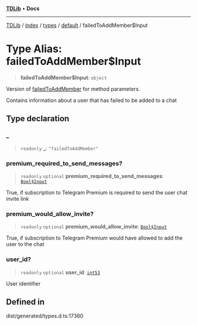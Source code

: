 [**TDLib**](../../../../../../README.md) • **Docs**

***

[TDLib](../../../../../../modules.md) / [index](../../../../../README.md) / [types](../../../README.md) / [default](../README.md) / failedToAddMember$Input

# Type Alias: failedToAddMember$Input

> **failedToAddMember$Input**: `object`

Version of [failedToAddMember](failedToAddMember.md) for method parameters.

Contains information about a user that has failed to be added to a chat

## Type declaration

### \_

> `readonly` **\_**: `"failedToAddMember"`

### premium\_required\_to\_send\_messages?

> `readonly` `optional` **premium\_required\_to\_send\_messages**: [`Bool$Input`](Bool$Input.md)

True, if subscription to Telegram Premium is required to send the user chat invite link

### premium\_would\_allow\_invite?

> `readonly` `optional` **premium\_would\_allow\_invite**: [`Bool$Input`](Bool$Input.md)

True, if subscription to Telegram Premium would have allowed to add the user to the chat

### user\_id?

> `readonly` `optional` **user\_id**: [`int53`](int53.md)

User identifier

## Defined in

dist/generated/types.d.ts:17360
